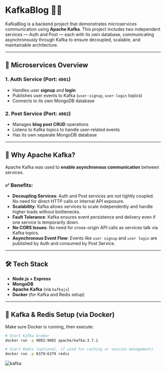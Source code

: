 # KafkaBlog 📝📡

KafkaBlog is a backend project that demonstrates microservices communication using **Apache Kafka**. This project includes two independent services — Auth and Post — each with its own database, communicating asynchronously through Kafka to ensure decoupled, scalable, and maintainable architecture.

---

## 🧩 Microservices Overview

### 1. **Auth Service** (Port: `4001`)
- Handles user **signup** and **login**
- Publishes user events to Kafka (`user-signup`, `user-login` topics)
- Connects to its own MongoDB database

### 2. **Post Service** (Port: `4002`)
- Manages **blog post CRUD** operations
- Listens to Kafka topics to handle user-related events
- Has its own separate MongoDB database

---

## 🚀 Why Apache Kafka?

Apache Kafka was used to **enable asynchronous communication** between services.

### ✅ Benefits:

- **Decoupling Services**: Auth and Post services are not tightly coupled. No need for direct HTTP calls or internal API exposure.
- **Scalability**: Kafka allows services to scale independently and handle higher loads without bottlenecks.
- **Fault Tolerance**: Kafka ensures event persistence and delivery even if one service is temporarily down.
- **No CORS Issues**: No need for cross-origin API calls as services talk via Kafka topics.
- **Asynchronous Event Flow**: Events like `user signup` and `user login` are published by Auth and consumed by Post Service.

---

## 🛠️ Tech Stack

- **Node.js + Express**
- **MongoDB**
- **Apache Kafka** (via `kafkajs`)
- **Docker** (for Kafka and Redis setup)

---

## 🧪 Kafka & Redis Setup (via Docker)

Make sure Docker is running, then execute:

```bash
# Start Kafka broker
docker run -p 9092:9092 apache/kafka:3.7.1

# Start Redis (optional, if used for caching or session management)
docker run -p 6379:6379 redis

```
![kafka](https://github.com/user-attachments/assets/77b65d5f-bc1f-4236-b811-465f51ff2961)


